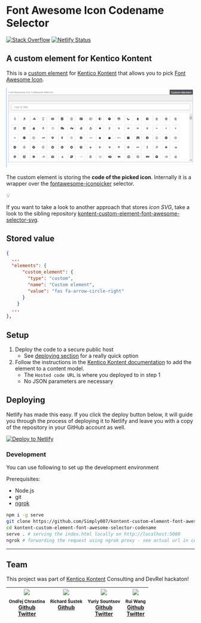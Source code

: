 # Font Awesome Icon Codename Selector

[![Stack Overflow](https://img.shields.io/badge/Stack%20Overflow-ASK%20NOW-FE7A16.svg?logo=stackoverflow&logoColor=white)](https://stackoverflow.com/tags/kentico-kontent)
[![Netlify Status](https://api.netlify.com/api/v1/badges/f5dbe9fe-7d20-4b0f-94fd-5fb129a7d5d4/deploy-status)](https://app.netlify.com/sites/kontent-custom-element-font-awesome-selector-codename/deploys)


## A custom element for Kentico Kontent

This is a [custom element](https://docs.kontent.ai/tutorials/develop-apps/integrate/integrating-your-own-content-editing-features) for [Kentico Kontent](https://kontent.ai) that allows you to pick [Font Awesome Icon](https://fontawesome.com/icons).

![Font Awesome Icon Codename Selector](showcase.gif)

The custom element is storing the **code of the picked icon**. Internally it is a wrapper over the [fontawesome-iconpicker](https://github.com/itsjavi/fontawesome-iconpicker) selector.

:bulb:

If you want to take a look to another approach that stores *icon SVG*, take a look to the sibling repository [kontent-custom-element-font-awesome-selector-svg](https://github.com/Simply007/kontent-custom-element-font-awesome-selector-svg).

## Stored value

```json
{
  ...
  "elements": {
      "custom_element": {
        "type": "custom",
        "name": "Custom element",
        "value": "fas fa-arrow-circle-right"
      }
    }
  ...
},
```

## Setup

1. Deploy the code to a secure public host
    * See [deploying section](#Deploying) for a really quick option
1. Follow the instructions in the [Kentico Kontent documentation](https://docs.kontent.ai/tutorials/develop-apps/integrate/integrating-your-own-content-editing-features#a-3--displaying-a-custom-element-in-kentico-kontent) to add the element to a content model.
    * The `Hosted code URL` is where you deployed to in step 1
    * No JSON parameters are necessary

## Deploying

Netlify has made this easy. If you click the deploy button below, it will guide you through the process of deploying it to Netlify and leave you with a copy of the repository in your GitHub account as well.

[![Deploy to Netlify](https://www.netlify.com/img/deploy/button.svg)](https://app.netlify.com/start/deploy?repository=https://github.com/Simply007/kontent-custom-element-font-awesome-selector-codename)

### Development

You can use following to set up the development environment

Prerequisites:

* Node.js
* git
* [ngrok](https://ngrok.com/)

```sh
npm i -g serve
git clone https://github.com/Simply007/kontent-custom-element-font-awesome-selector-codename
cd kontent-custom-element-font-awesome-selector-codename
serve . # serving the index.html locally on http://localhost:5000
ngrok # forwarding the request using ngrok proxy - see actual url in console output
```

---

## Team

This project was part of [Kentico Kontent](https://kontent.ai) Consulting and DevRel hackaton!

| <img src="https://avatars.githubusercontent.com/u/9218736" width="100px;"/><br /><sub>Ondřej Chrastina</sub><br/>[Github](https://github.com/Simply007)<br/>[Twitter](https://twitter.com/ChrastinaOndrej) | <img src="https://avatars.githubusercontent.com/u/7137351" width="100px;"/><br/><sub>Richard Šustek</sub><br/>[Github](https://github.com/enngage)<br/> &nbsp; | <img src="https://avatars.githubusercontent.com/u/34716163" width="100px;"/><br/><sub>Yuriy Sountsov</sub><br/>[Github](https://github.com/yuriys-kentico)<br/>[Twitter](https://twitter.com/sountsov) | <img src="https://avatars.githubusercontent.com/u/9750858" width="100px;"/><br/><sub>Rui Wang</sub><br/>[Github](https://github.com/RuiRayWang)<br/>[Twitter](https://twitter.com/ChrastinaOndrej) |
| :---: | :---: | :---: | :---: |
